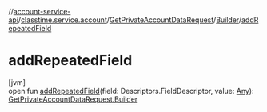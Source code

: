 //[account-service-api](../../../../index.md)/[classtime.service.account](../../index.md)/[GetPrivateAccountDataRequest](../index.md)/[Builder](index.md)/[addRepeatedField](add-repeated-field.md)

# addRepeatedField

[jvm]\
open fun [addRepeatedField](add-repeated-field.md)(field: Descriptors.FieldDescriptor, value: [Any](https://kotlinlang.org/api/latest/jvm/stdlib/kotlin/-any/index.html)): [GetPrivateAccountDataRequest.Builder](index.md)
